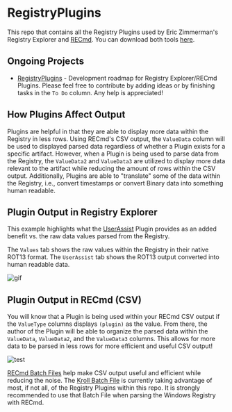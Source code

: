 # RegistryPlugins

This repo that contains all the Registry Plugins used by Eric Zimmerman's Registry Explorer and [RECmd](https://github.com/EricZimmerman/RECmd). You can download both tools [here](https://f001.backblazeb2.com/file/EricZimmermanTools/RegistryExplorer_RECmd.zip). 

## Ongoing Projects

 * [RegistryPlugins](https://github.com/EricZimmerman/RegistryPlugins/projects/1) - Development roadmap for Registry Explorer/RECmd Plugins. Please feel free to contribute by adding ideas or by finishing tasks in the `To Do` column. Any help is appreciated! 

## How Plugins Affect Output

Plugins are helpful in that they are able to display more data within the Registry in less rows. Using RECmd's CSV output, the `ValueData` column will be used to displayed parsed data regardless of whether a Plugin exists for a specific artifact. However, when a Plugin is being used to parse data from the Registry, the `ValueData2` and `ValueData3` are utilized to display more data relevant to the artifact while reducing the amount of rows within the CSV output. Additionally, Plugins are able to "translate" some of the data within the Registry, i.e., convert timestamps or convert Binary data into something human readable. 

## Plugin Output in Registry Explorer

This example highlights what the [UserAssist](https://github.com/EricZimmerman/RegistryPlugins/tree/master/RegistryPlugin.UserAssist) Plugin provides as an added benefit vs. the raw data values parsed from the Registry.

The `Values` tab shows the raw values within the Registry in their native ROT13 format. The `UserAssist` tab shows the ROT13 output converted into human readable data. 

![gif](https://github.com/rathbuna/RegistryPlugins/blob/master/RegistryExplorerPluginsInAction.gif)

## Plugin Output in RECmd (CSV)

You will know that a Plugin is being used within your RECmd CSV output if the `ValueType` columns displays `(plugin)` as the value. From there, the author of the Plugin will be able to organize the parsed data within the `ValueData`, `ValueData2`, and the `ValueData3` columns. This allows for more data to be parsed in less rows for more efficient and useful CSV output!

![test](https://github.com/rathbuna/RegistryPlugins/blob/master/RECmdPluginExampleOutput.jpg)

[RECmd Batch Files](https://github.com/EricZimmerman/RECmd/tree/master/BatchExamples) help make CSV output useful and efficient while reducing the noise. The [Kroll Batch File](https://github.com/EricZimmerman/RECmd/blob/master/BatchExamples/Kroll_Batch.reb) is currently taking advantage of most, if not all, of the Registry Plugins within this repo. It is strongly recommended to use that Batch File when parsing the Windows Registry with RECmd. 
